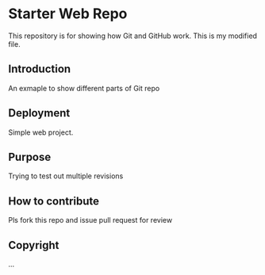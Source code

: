 # Starter Web Repo

This repository is for showing how Git and GitHub work. This is my modified file.

## Introduction
An exmaple to show different parts of Git repo

## Deployment
Simple web project. 

## Purpose
Trying to test out multiple revisions

## How to contribute
Pls fork this repo and issue pull request for review
## Copyright
... 